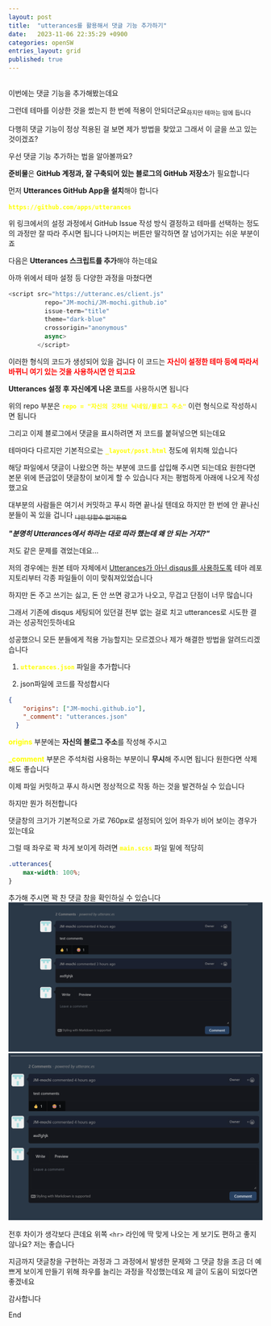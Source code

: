```yaml
---
layout: post
title:  "utterances를 활용해서 댓글 기능 추가하기"
date:   2023-11-06 22:35:29 +0900
categories: openSW
entries_layout: grid
published: true
---
```

<br>
이번에는 댓글 기능을 추가해봤는데요

그런데 테마를 이상한 것을 썼는지 한 번에 적용이 안되더군요<sub>하지만 테마는 맘에 듭니다</sub>


다행히 댓글 기능이 정상 적용된 걸 보면 제가 방법을 찾았고 그래서 이 글을 쓰고 있는 것이겠죠?

우선 댓글 기능 추가하는 법을 알아볼까요?

**준비물**은
**GitHub 계정과, 잘 구축되어 있는 블로그의 GitHub 저장소**가 필요합니다

먼저 **Utterances GitHub App을 설치**해야 합니다

**<span style="color:yellow">`https://github.com/apps/utterances`</span>**

위 링크에서의 설정 과정에서 GitHub Issue 작성 방식 결정하고 테마를 선택하는 정도의 과정만 잘 따라 주시면 됩니다
나머지는 버튼만 딸각하면 잘 넘어가지는 쉬운 부분이죠

다음은 **Utterances 스크립트를 추가**해야 하는데요

아까 위에서 테마 설정 등 다양한 과정을 마쳤다면
```javascript
<script src="https://utteranc.es/client.js"
          repo="JM-mochi/JM-mochi.github.io"
          issue-term="title"
          theme="dark-blue"
          crossorigin="anonymous"
          async>
        </script>
```

이러한 형식의 코드가 생성되어 있을 겁니다
이 코드는 **<span style="color:red">자신이 설정한 테마 등에 따라서 바뀌니 여기 있는 것을 사용하시면 안 되고요</span>**

**Utterances 설정 후 자신에게 나온 코드**를 사용하시면 됩니다

위의 repo 부분은 **<span style="color:yellow">`repo = "자신의 깃허브 닉네임/블로그 주소"`</span>** 이런 형식으로 작성하시면 됩니다

그리고 이제 블로그에서 댓글을 표시하려면 저 코드를 붙혀넣으면 되는데요

테마마다 다르지만 기본적으로는 **<span style="color:yellow">`_layout/post.html`</span>** 정도에 위치해 있습니다

해당 파일에서 댓글이 나왔으면 하는 부분에 코드를 삽입해 주시면 되는데요
원한다면 본문 위에 뜬금없이 댓글창이 보이게 할 수 있습니다 
저는 평범하게 아래에 나오게 작성했고요

대부분의 사람들은 여기서 커밋하고 푸시 하면 끝나실 텐데요
하지만 한 번에 안 끝나신 분들이 꼭 있을 겁니다 ~~<sub>나만 당할수 없거든요</sub>~~

***"분명히 Utterances에서 하라는 대로 따라 했는데 왜 안 되는 거지?"***

저도 같은 문제를 겪었는데요...

저의 경우에는 원본 테마 자체에서 <u>Utterances가 아닌 disqus를 사용하도록</u> 테마 레포지토리부터 각종 파일들이 이미 맞춰져있었습니다

하지만 돈 주고 쓰기는 싫고, 돈 안 쓰면 광고가 나오고, 무겁고 단점이 너무 많습니다

그래서 기존에 disqus 세팅되어 있던걸 전부 없는 걸로 치고 utterances로 시도한 결과는 성공적인듯하네요

성공했으니 모든 분들에게 적용 가능할지는 모르겠으나 제가 해결한 방법을 알려드리겠습니다

1. **<span style="color:yellow">`utterances.json`</span>** 파일을 추가합니다

2. json파일에 코드를 작성합시다
```json
{
    "origins": ["JM-mochi.github.io"],
    "_comment": "utterances.json"
  }
```

 **<span style="color:yellow">origins</span>**  부분에는 **자신의 블로그 주소**를 작성해 주시고

**<span style="color:yellow">_comment</span>**  부분은 주석처럼 사용하는 부분이니 **무시**해 주시면 됩니다 원한다면 삭제해도 좋습니다

이제 파일 커밋하고 푸시 하시면 정상적으로 작동 하는 것을 발견하실 수 있습니다

하지만 뭔가 허전합니다

댓글창의 크기가 기본적으로 가로 760px로 설정되어 있어 좌우가 비어 보이는 경우가 있는데요

그럴 때 좌우로 꽉 차게 보이게 하려면
**<span style="color:yellow">`main.scss`</span>**  파일 밑에 적당히 
``` css
.utterances{
    max-width: 100%;
}
```
추가해 주시면 꽉 찬 댓글 창을 확인하실 수 있습니다
![적용 전](https://github.com/JM-mochi/JM-mochi.github.io/blob/main/_posts/image-1.png?raw=true)
![적용 후](https://github.com/JM-mochi/JM-mochi.github.io/blob/main/_posts/image-2.png?raw=true)

전후 차이가 생각보다 큰데요 위쪽 `<hr>` 라인에 딱 맞게 나오는 게 보기도 편하고 좋지 않나요?
저는 좋습니다

지금까지 댓글창을 구현하는 과정과 그 과정에서 발생한 문제와 그 댓글 창을 조금 더 예쁘게 보이게 만들기 위해 좌우를 늘리는 과정을 작성했는데요 제 글이 도움이 되었다면 좋겠네요

감사합니다

End